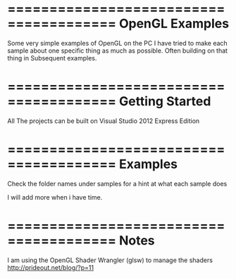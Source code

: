 =======================================
OpenGL Examples
=======================================

Some very simple examples of OpenGL on the PC
I have tried to make each sample about one specific thing as much as possible. Often building on that thing in Subsequent examples.

=======================================
Getting Started
=======================================

All The projects can be built on Visual Studio 2012 Express Edition


=======================================
Examples
=======================================
Check the folder names under samples for a hint at what each sample does

I will add more when i have time.

=======================================
Notes
=======================================
I am using the OpenGL Shader Wrangler (glsw) to manage the shaders
http://prideout.net/blog/?p=11